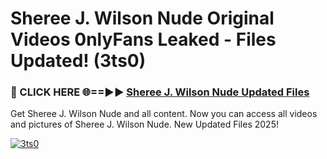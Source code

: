 # Sheree J. Wilson Nude Original Videos 0nlyFans Leaked - Files Updated! (3ts0)

<h3>🔴 CLICK HERE 🌐==►► <a href="https://tinyurl.com/y5r63du9" rel="nofollow">Sheree J. Wilson Nude Updated Files</a></h3>

Get Sheree J. Wilson Nude and all content. Now you can access all videos and pictures of Sheree J. Wilson Nude. New Updated Files 2025!

[![3ts0](https://i.imgur.com/UVo9nyh.gif)](https://tinyurl.com/y5r63du9)